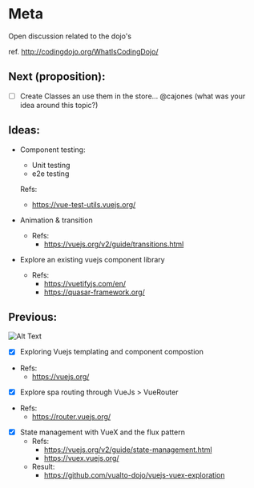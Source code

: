 # Meta

Open discussion related to the dojo's

ref. http://codingdojo.org/WhatIsCodingDojo/

## Next (proposition):

- [ ] Create Classes an use them in the store… @cajones (what was your idea around  this topic?)

## Ideas:

 - Component testing:
   - Unit testing
   - e2e testing

   Refs:
     - https://vue-test-utils.vuejs.org/

 - Animation & transition
   - Refs:
     - https://vuejs.org/v2/guide/transitions.html

 - Explore an existing vuejs component library
   - Refs:
     - https://vuetifyjs.com/en/
     - https://quasar-framework.org/

## Previous:

![Alt Text](https://media.giphy.com/media/GaAvKZvMV0GHu/giphy.gif)


- [x] Exploring Vuejs templating and component compostion
 - Refs:
   - https://vuejs.org/

- [x] Explore spa routing through VueJs > VueRouter

 - Refs:
   - https://router.vuejs.org/

- [x] State management with VueX and the flux pattern
   - Refs:
     - https://vuejs.org/v2/guide/state-management.html
     - https://vuex.vuejs.org/
   - Result:
     - https://github.com/vualto-dojo/vuejs-vuex-exploration
